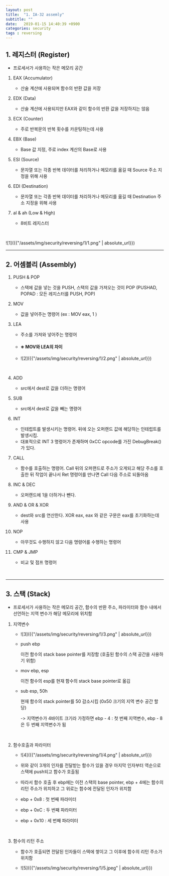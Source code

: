 ```yaml
---
layout: post
title:  "1. IA-32 assemly"
subtitle: ""
date:   2019-01-15 14:40:39 +0900
categories: security
tags : reversing
---
```



## 1. 레지스터 (Register)
- 프로세서가 사용하는 작은 메모리 공간


1. EAX (Accumulator)
   - 산술 계산에 사용되며 함수의 반환 값을 저장

1. EDX (Data)
   - 산술 계산에 사용되지만 EAX와 같이 함수의 반환 값을 저장하지는 않음



1. ECX (Counter)
   - 주로 반복문의 반복 횟수를 카운팅하는데 사용



1. EBX (Base)
   - Base 값 지정, 주로 index 계산의 Base로 사용

1. ESI (Source)
   - 문자열 또는 각종 반복 데이터를 처리하거나 메모리를 옮길 때 Source 주소 지정을 위해 사용


1. EDI (Destination)
   - 문자열 또는 각종 반복 데이터를 처리하거나 메모리를 옮길 때 Destination 주소 지정을 위해 사용


1. al & ah (Low & High)
   - 8비트 레지스터

<br>

![1]({{"/assets/img/security/reversing/1/1.png" | absolute_url}})
<br>

------

## 2. 어셈블리 (Assembly)

1. PUSH & POP
   - 스택에 값을 넣는 것을 PUSH, 스택의 값을 가져오는 것이 POP (PUSHAD, POPAD : 모든 레지스터를 PUSH, POP)

1. MOV
   - 값을 넣어주는 명령어 (ex : MOV  eax, 1 )

1. LEA
   - 주소를 가져와 넣어주는 명령어

   - #### ※ MOV와 LEA의 차이

   - ![2]({{"/assets/img/security/reversing/1/2.png" | absolute_url}})

<br>
    
4. ADD
   - src에서 dest로 값을 더하는 명령어

1. SUB
   - src에서 dest로 값을 빼는 명령어

1. INT
   - 인테럽트를 발생시키는 명령어. 뒤에 오는 오퍼랜드 값에 해당하는 인테럽트를 발생시킴. 
   - 대표적으로 INT 3 명령어가 존재하며 0xCC opcode를 가진 DebugBreak()가 있다. 

1. CALL
   - 함수를 호출하는 명령어. Call 뒤의 오퍼랜드로 주소가 오게되고 해당 주소를 호출한 뒤 작업이 끝나서 Ret 명령어를 만나면 Call 다음 주소로 되돌아옴

1. INC & DEC
   - 오퍼랜드에 1을 더하거나 뺀다.

1. AND & OR & XOR
   - dest와 src를 연산한다. XOR eax, eax 와 같은 구문은 eax를 초기화하는데 사용

1. NOP
   - 아무것도 수행하지 않고 다음 명령어를 수행하는 명령어

1. CMP & JMP
   - 비교 및 점프 명령어

<br>

---
## 3. 스택 (Stack)
- 프로세서가 사용하는 작은 메모리 공간, 함수의 반환 주소, 파라미터와 함수 내에서 선언하는 지역 변수가 해당 메모리에 위치함

1. 지역변수

   - ![3]({{"/assets/img/security/reversing/1/3.png" | absolute_url}})
   
   - push ebp
    
        이전 함수의 stack base pointer를 저장함 (호출된 함수의 스택 공간을 사용하기 위함)

    - mov  ebp, esp
        
        이전 함수의 esp를 현재 함수의 stack base pointer로 옮김  

    - sub  esp, 50h

        현재 함수의 stack pointer를 50 감소시킴 (0x50 크기의 지역 변수 공간 할당)  

        -> 지역변수가 4바이트 크기라 가정하면 ebp - 4 : 첫 번째 지역변수, ebp - 8은 두 번째 지역변수가 됨
   
<br>

2. 함수호출과 파라미터
      - ![4]({{"/assets/img/security/reversing/1/4.png" | absolute_url}})

      - 위와 같이 3개의 인자를 전달받는 함수가 있을 경우 마지막 인자부터 역순으로 스택에 push되고 함수가 호출됨

      - 따라서 함수 호출 후 ebp에는 이전 스택의 base pointer, ebp + 4에는 함수의 리턴 주소가  위치하고 그 위로는 함수에 전달된 인자가 위치함

      - ebp + 0x8  : 첫 번째 파라미터

      - ebp + 0xC  : 두 번째 파라미터

      - ebp + 0x10 : 세 번째 파라미터


<br>

3. 함수의 리턴 주소
   - 함수가 호출되면 전달된 인자들이 스택에 쌓이고 그 이후에 함수의 리턴 주소가 위치함

   - ![5]({{"/assets/img/security/reversing/1/5.jpeg" | absolute_url}})

